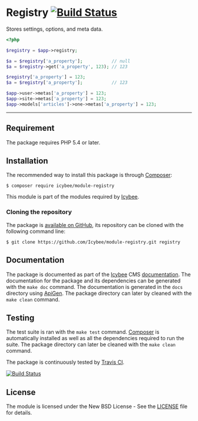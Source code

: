 # Registry [![Build Status](https://travis-ci.org/Icybee/module-registry.svg?branch=master)](https://travis-ci.org/Icybee/module-registry)

Stores settings, options, and meta data.

```php
<?php

$registry = $app->registry;

$a = $registry['a_property'];           // null
$a = $registry->get('a_property', 123); // 123

$registry['a_property'] = 123;
$a = $registry['a_property'];           // 123

$app->user->metas['a_property'] = 123;
$app->site->metas['a_property'] = 123;
$app->models['articles']->one->metas['a_property'] = 123;
``` 





----------





## Requirement

The package requires PHP 5.4 or later.





## Installation

The recommended way to install this package is through [Composer](http://getcomposer.org/):

```
$ composer require icybee/module-registry
```

This module is part of the modules required by [Icybee](http://icybee.org).





### Cloning the repository

The package is [available on GitHub](https://github.com/Icybee/module-registry), its repository can be
cloned with the following command line:

	$ git clone https://github.com/Icybee/module-registry.git registry





## Documentation

The package is documented as part of the [Icybee](http://icybee.org/) CMS
[documentation](http://icybee.org/docs/). The documentation for the package and its
dependencies can be generated with the `make doc` command. The documentation is generated in
the `docs` directory using [ApiGen](http://apigen.org/). The package directory can later by
cleaned with the `make clean` command.





## Testing

The test suite is ran with the `make test` command. [Composer](http://getcomposer.org/) is
automatically installed as well as all the dependencies required to run the suite. The package
directory can later be cleaned with the `make clean` command.

The package is continuously tested by [Travis CI](http://about.travis-ci.org/).

[![Build Status](https://travis-ci.org/Icybee/module-registry.svg?branch=master)](https://travis-ci.org/Icybee/module-registry)





## License

The module is licensed under the New BSD License - See the [LICENSE](LICENSE) file for details.
